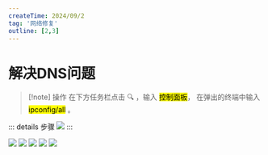 ```yaml
---
createTime: 2024/09/2
tag: '网络修复'
outline: [2,3]
---
```


# 解决DNS问题

> [!note] 操作
> 在下方任务栏点击 <kbd>🔍</kbd> ，输入 <mark>控制面板</mark>， 在弹出的终端中输入 <mark>ipconfig/all</mark> 。
>

::: details 步骤
<img src="https://gitee.com/zhangjunjiee/article-images/raw/master/images/202409021755465.png"/>
:::

<img src="https://gitee.com/zhangjunjiee/article-images/raw/master/images/202409021802473.png"/>

<img src="https://gitee.com/zhangjunjiee/article-images/raw/master/images/202409030836400.png"/>

<img src="https://gitee.com/zhangjunjiee/article-images/raw/master/images/202409030837396.png"/>

<img src="https://gitee.com/zhangjunjiee/article-images/raw/master/images/202409030839822.png"/>

<img src="https://gitee.com/zhangjunjiee/article-images/raw/master/images/202409030848352.png"/>
